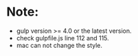 # Note: 
- gulp version >= 4.0 or the latest version.
- check gulpfile.js line 112 and 115.
- mac can not change the style.
